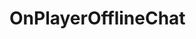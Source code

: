 <Badge type="danger" text="Carbon Compatible"/><Badge type="warning" text="Oxide Compatible"/>
# OnPlayerOfflineChat
